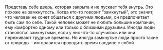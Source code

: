 Представь себе дверь, которая закрыта и не пускает тебя внутрь. Это похоже на замкнутость. Когда кто-то говорит "замкнутый", это значит, что человек не хочет общаться с другими людьми, он предпочитает быть сам по себе. Такой человек может не любить большие компании, ему комфортно одному или только с близкими друзьями. Иногда люди становятся замкнутыми, если у них что-то случилось или они переживают трудные времена. Но иногда замкнутые люди просто такие от природы – им нравится проводить время наедине с собой.